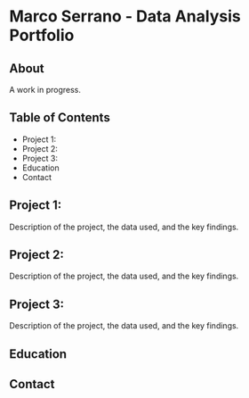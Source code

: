 # Marco Serrano - Data Analysis Portfolio

## About
A work in progress.

## Table of Contents
- Project 1: 
- Project 2: 
- Project 3:
- Education
- Contact

## Project 1: 
Description of the project, the data used, and the key findings. 

## Project 2: 
Description of the project, the data used, and the key findings. 

## Project 3: 
Description of the project, the data used, and the key findings.

## Education

## Contact
